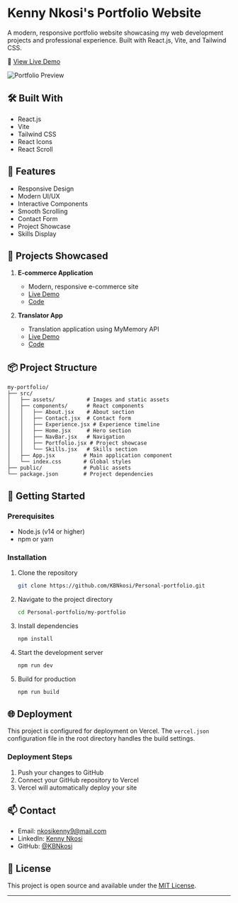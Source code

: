 # Kenny Nkosi's Portfolio Website

A modern, responsive portfolio website showcasing my web development projects and professional experience. Built with React.js, Vite, and Tailwind CSS.

🚀 [View Live Demo](https://kenny-nkosi-portfolio.vercel.app)

![Portfolio Preview](./my-portfolio/src/assets/portfolio/ecommerce.jpg)

## 🛠️ Built With

- React.js
- Vite
- Tailwind CSS
- React Icons
- React Scroll

## 📱 Features

- Responsive Design
- Modern UI/UX
- Interactive Components
- Smooth Scrolling
- Contact Form
- Project Showcase
- Skills Display

## 🚀 Projects Showcased

1. **E-commerce Application**
   - Modern, responsive e-commerce site
   - [Live Demo](https://e-commerce-application-rust.vercel.app/)
   - [Code](https://github.com/KBNkosi/E-commerce-Application.git)

2. **Translator App**
   - Translation application using MyMemory API
   - [Live Demo](https://kbnkosi.github.io/Translator-App/)
   - [Code](https://github.com/KBNkosi/Translator-App.git)

## 📦 Project Structure

```
my-portfolio/
├── src/
│   ├── assets/          # Images and static assets
│   ├── components/      # React components
│   │   ├── About.jsx    # About section
│   │   ├── Contact.jsx  # Contact form
│   │   ├── Experience.jsx # Experience timeline
│   │   ├── Home.jsx     # Hero section
│   │   ├── NavBar.jsx   # Navigation
│   │   ├── Portfolio.jsx # Project showcase
│   │   └── Skills.jsx   # Skills section
│   ├── App.jsx         # Main application component
│   └── index.css       # Global styles
├── public/             # Public assets
└── package.json        # Project dependencies
```

## 🚀 Getting Started

### Prerequisites

- Node.js (v14 or higher)
- npm or yarn

### Installation

1. Clone the repository
   ```bash
   git clone https://github.com/KBNkosi/Personal-portfolio.git
   ```

2. Navigate to the project directory
   ```bash
   cd Personal-portfolio/my-portfolio
   ```

3. Install dependencies
   ```bash
   npm install
   ```

4. Start the development server
   ```bash
   npm run dev
   ```

5. Build for production
   ```bash
   npm run build
   ```

## 🌐 Deployment

This project is configured for deployment on Vercel. The `vercel.json` configuration file in the root directory handles the build settings.

### Deployment Steps

1. Push your changes to GitHub
2. Connect your GitHub repository to Vercel
3. Vercel will automatically deploy your site

## 📫 Contact

- Email: [nkosikenny9@mail.com](mailto:nkosikenny9@mail.com)
- LinkedIn: [Kenny Nkosi](https://linkedin.com/in/kenny-nkosi)
- GitHub: [@KBNkosi](https://github.com/KBNkosi)

## 📄 License

This project is open source and available under the [MIT License](LICENSE).

---


